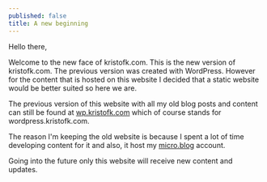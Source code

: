 ```yaml
---
published: false
title: A new beginning
---
```


Hello there,

Welcome to the new face of kristofk.com. This is the new version of kristofk.com. The previous version was created with WordPress. However for the content that is hosted on this website I decided that a static website would be better suited so here we are.

The previous version of this website with all my old blog posts and content can still be found at [wp.kristofk.com](https://wp.kristofk.com) which of course stands for wordpress.kristofk.com.

The reason I'm keeping the old website is because I spent a lot of time developing content for it and also, it host my [micro.blog](https://micro.blog/kristofk) account.

Going into the future only this website will receive new content and updates.
